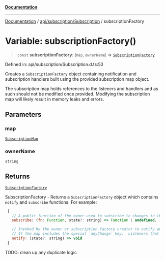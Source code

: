 [**Documentation**](../../../../index.md)

***

[Documentation](../../../../index.md) / [api/subscription/Subscription](../index.md) / subscriptionFactory

# Variable: subscriptionFactory()

> `const` **subscriptionFactory**: (`map`, `ownerName`) => [`SubscriptionFactory`](../interfaces/SubscriptionFactory.md)

Defined in: api/subscription/Subscription.d.ts:53

Creates a `SubscriptionFactory` object containing notification and subscription handlers built using
the provided subscription map object.

The subscription map holds references to the listeners and handlers and as such should not be modified once provided.
Modifying the subscription map will likely result in memory leaks and errors.

## Parameters

### map

[`SubscriptionMap`](../type-aliases/SubscriptionMap.md)

### ownerName

`string`

## Returns

[`SubscriptionFactory`](../interfaces/SubscriptionFactory.md)

SubscriptionFactory - Returns a `SubscriptionFactory` object which contains `notify` and `subscribe` functions.
For example:
```js
 {
   // A public function of the owner used to subscribe to changes in the owners or subscription factory creator's state.
   subscribe: (fn: Function, state?: string) => Function | undefined,

   // Invoked by the owner or subscription factory creator to notify any listeners or handlers for given state change event.
   // If the map includes the special `anyChange` key.  Listeners that did not specify a state change event upon subscribing will also be notified.
   notify: (state?: string) => void
 }
```

TODO: clean up any duplicate logic
